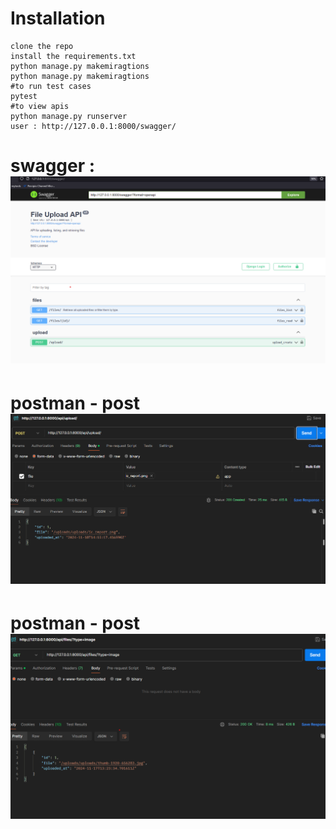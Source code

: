 # Installation

    clone the repo 
    install the requirements.txt
    python manage.py makemiragtions
    python manage.py makemiragtions
    #to run test cases
    pytest 
    #to view apis
    python manage.py runserver
    user : http://127.0.0.1:8000/swagger/  

# swagger : ![alt text](Screenshot_swagger.png)

# postman - post  ![alt text](Screenshot_post.png)

#  postman - post  ![alt text](Screenshot_get.png)
